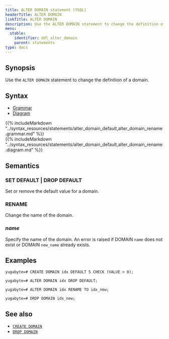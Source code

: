 ```yaml
---
title: ALTER DOMAIN statement [YSQL]
headerTitle: ALTER DOMAIN
linkTitle: ALTER DOMAIN
description: Use the ALTER DOMAIN statement to change the definition of a domain.
menu:
  stable:
    identifier: ddl_alter_domain
    parent: statements
type: docs
---
```


## Synopsis

Use the `ALTER DOMAIN` statement to change the definition of a domain.

## Syntax

<ul class="nav nav-tabs nav-tabs-yb">
  <li >
    <a href="#grammar" class="nav-link active" id="grammar-tab" data-toggle="tab" role="tab" aria-controls="grammar" aria-selected="true">
      <i class="fas fa-file-alt" aria-hidden="true"></i>
      Grammar
    </a>
  </li>
  <li>
    <a href="#diagram" class="nav-link" id="diagram-tab" data-toggle="tab" role="tab" aria-controls="diagram" aria-selected="false">
      <i class="fas fa-project-diagram" aria-hidden="true"></i>
      Diagram
    </a>
  </li>
</ul>

<div class="tab-content">
  <div id="grammar" class="tab-pane fade show active" role="tabpanel" aria-labelledby="grammar-tab">
  {{% includeMarkdown "../syntax_resources/statements/alter_domain_default,alter_domain_rename.grammar.md" %}}
  </div>
  <div id="diagram" class="tab-pane fade" role="tabpanel" aria-labelledby="diagram-tab">
  {{% includeMarkdown "../syntax_resources/statements/alter_domain_default,alter_domain_rename.diagram.md" %}}
  </div>
</div>

## Semantics

### SET DEFAULT | DROP DEFAULT

Set or remove the default value for a domain.

### RENAME

Change the name of the domain.

### *name*

Specify the name of the domain. An error is raised if DOMAIN `name` does not exist or DOMAIN `new_name` already exists.

## Examples

```plpgsql
yugabyte=# CREATE DOMAIN idx DEFAULT 5 CHECK (VALUE > 0);
```

```plpgsql
yugabyte=# ALTER DOMAIN idx DROP DEFAULT;
```

```plpgsql
yugabyte=# ALTER DOMAIN idx RENAME TO idx_new;
```

```plpgsql
yugabyte=# DROP DOMAIN idx_new;
```

## See also

- [`CREATE DOMAIN`](../ddl_create_domain)
- [`DROP DOMAIN`](../ddl_drop_domain)

